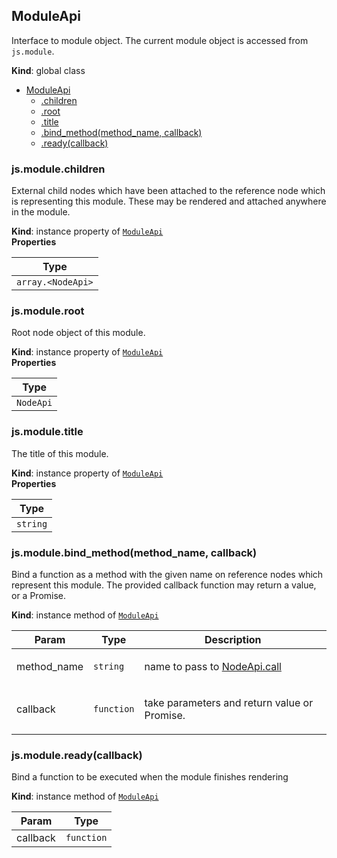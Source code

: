 <a name="ModuleApi"></a>

## ModuleApi
Interface to module object. The current module object is accessed from
`js.module`.

**Kind**: global class  

* [ModuleApi](#ModuleApi)
    * [.children](#ModuleApi+children)
    * [.root](#ModuleApi+root)
    * [.title](#ModuleApi+title)
    * [.bind_method(method_name, callback)](#ModuleApi+bind_method)
    * [.ready(callback)](#ModuleApi+ready)

<a name="ModuleApi+children"></a>

### js.module.children
External child nodes which have been attached to the reference node
which is representing this module. These may be rendered and attached
anywhere in the module.

**Kind**: instance property of <code>[ModuleApi](#ModuleApi)</code>  
**Properties**

<table>
  <thead>
    <tr>
      <th>Type</th>
    </tr>
  </thead>
  <tbody>
<tr>
    <td><code>array.&lt;NodeApi&gt;</code></td>
    </tr>  </tbody>
</table>

<a name="ModuleApi+root"></a>

### js.module.root
Root node object of this module.

**Kind**: instance property of <code>[ModuleApi](#ModuleApi)</code>  
**Properties**

<table>
  <thead>
    <tr>
      <th>Type</th>
    </tr>
  </thead>
  <tbody>
<tr>
    <td><code>NodeApi</code></td>
    </tr>  </tbody>
</table>

<a name="ModuleApi+title"></a>

### js.module.title
The title of this module.

**Kind**: instance property of <code>[ModuleApi](#ModuleApi)</code>  
**Properties**

<table>
  <thead>
    <tr>
      <th>Type</th>
    </tr>
  </thead>
  <tbody>
<tr>
    <td><code>string</code></td>
    </tr>  </tbody>
</table>

<a name="ModuleApi+bind_method"></a>

### js.module.bind_method(method_name, callback)
Bind a function as a method with the given name on reference nodes
which represent this module. The provided callback function may return a
value, or a Promise.

**Kind**: instance method of <code>[ModuleApi](#ModuleApi)</code>  
<table>
  <thead>
    <tr>
      <th>Param</th><th>Type</th><th>Description</th>
    </tr>
  </thead>
  <tbody>
<tr>
    <td>method_name</td><td><code>string</code></td><td><p>name to pass to
   <a href="node_api.html#NodeApi+call">NodeApi.call</a></p>
</td>
    </tr><tr>
    <td>callback</td><td><code>function</code></td><td><p>take parameters and return value or Promise.</p>
</td>
    </tr>  </tbody>
</table>

<a name="ModuleApi+ready"></a>

### js.module.ready(callback)
Bind a function to be executed when the module finishes rendering

**Kind**: instance method of <code>[ModuleApi](#ModuleApi)</code>  
<table>
  <thead>
    <tr>
      <th>Param</th><th>Type</th>
    </tr>
  </thead>
  <tbody>
<tr>
    <td>callback</td><td><code>function</code></td>
    </tr>  </tbody>
</table>

